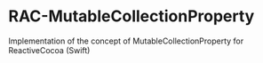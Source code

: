 # RAC-MutableCollectionProperty
Implementation of the concept of MutableCollectionProperty for ReactiveCocoa (Swift)
